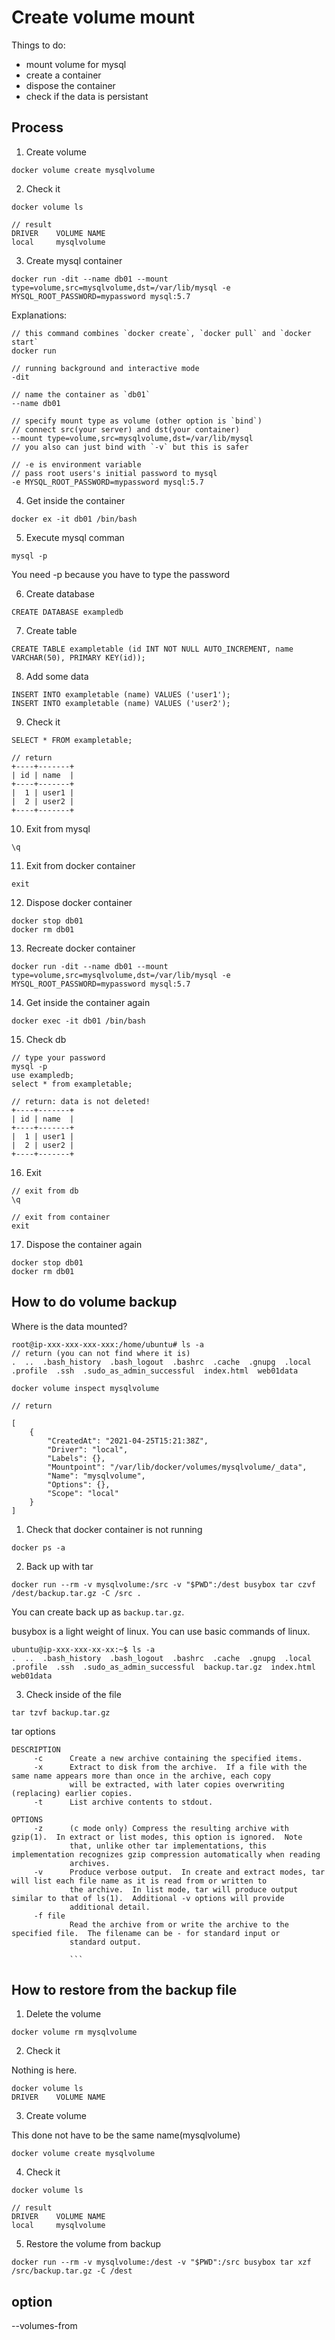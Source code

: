 # Create volume mount

Things to do:

- mount volume for mysql
- create a container
- dispose the container
- check if the data is persistant

## Process

1. Create volume

```
docker volume create mysqlvolume
```

2. Check it

```
docker volume ls

// result
DRIVER    VOLUME NAME
local     mysqlvolume
```

3. Create mysql container

```
docker run -dit --name db01 --mount type=volume,src=mysqlvolume,dst=/var/lib/mysql -e MYSQL_ROOT_PASSWORD=mypassword mysql:5.7
```

Explanations:

```
// this command combines `docker create`, `docker pull` and `docker start`
docker run

// running background and interactive mode
-dit

// name the container as `db01`
--name db01

// specify mount type as volume (other option is `bind`)
// connect src(your server) and dst(your container)
--mount type=volume,src=mysqlvolume,dst=/var/lib/mysql
// you also can just bind with `-v` but this is safer

// -e is environment variable
// pass root users's initial password to mysql
-e MYSQL_ROOT_PASSWORD=mypassword mysql:5.7
```

4. Get inside the container

```
docker ex -it db01 /bin/bash
```

5. Execute mysql comman

```
mysql -p
```

You need -p because you have to type the password

6. Create database

```
CREATE DATABASE exampledb
```

7. Create table

```
CREATE TABLE exampletable (id INT NOT NULL AUTO_INCREMENT, name VARCHAR(50), PRIMARY KEY(id));
```

8. Add some data

```
INSERT INTO exampletable (name) VALUES ('user1');
INSERT INTO exampletable (name) VALUES ('user2');
```

9. Check it

```
SELECT * FROM exampletable;

// return
+----+-------+
| id | name  |
+----+-------+
|  1 | user1 |
|  2 | user2 |
+----+-------+
```

10. Exit from mysql

```
\q
```

11. Exit from docker container

```
exit
```

12. Dispose docker container

```
docker stop db01
docker rm db01
```

13. Recreate docker container

```
docker run -dit --name db01 --mount type=volume,src=mysqlvolume,dst=/var/lib/mysql -e MYSQL_ROOT_PASSWORD=mypassword mysql:5.7
```

14. Get inside the container again

```
docker exec -it db01 /bin/bash
```

15. Check db

```
// type your password
mysql -p
use exampledb;
select * from exampletable;

// return: data is not deleted!
+----+-------+
| id | name  |
+----+-------+
|  1 | user1 |
|  2 | user2 |
+----+-------+

```

16. Exit

```
// exit from db
\q

// exit from container
exit
```

17. Dispose the container again

```
docker stop db01
docker rm db01
```

## How to do volume backup

Where is the data mounted?

```
root@ip-xxx-xxx-xxx-xxx:/home/ubuntu# ls -a
// return (you can not find where it is)
.  ..  .bash_history  .bash_logout  .bashrc  .cache  .gnupg  .local  .profile  .ssh  .sudo_as_admin_successful  index.html  web01data
```

```
docker volume inspect mysqlvolume

// return

[
    {
        "CreatedAt": "2021-04-25T15:21:38Z",
        "Driver": "local",
        "Labels": {},
        "Mountpoint": "/var/lib/docker/volumes/mysqlvolume/_data",
        "Name": "mysqlvolume",
        "Options": {},
        "Scope": "local"
    }
]
```

1. Check that docker container is not running

```
docker ps -a
```

2. Back up with tar

```
docker run --rm -v mysqlvolume:/src -v "$PWD":/dest busybox tar czvf /dest/backup.tar.gz -C /src .
```

You can create back up as `backup.tar.gz`.

busybox is a light weight of linux. You can use basic commands of linux.

```
ubuntu@ip-xxx-xxx-xx-xx:~$ ls -a
.  ..  .bash_history  .bash_logout  .bashrc  .cache  .gnupg  .local  .profile  .ssh  .sudo_as_admin_successful  backup.tar.gz  index.html  web01data
```

3. Check inside of the file

```
tar tzvf backup.tar.gz
```

tar options

````
DESCRIPTION
     -c      Create a new archive containing the specified items.
     -x      Extract to disk from the archive.  If a file with the same name appears more than once in the archive, each copy
             will be extracted, with later copies overwriting (replacing) earlier copies.
     -t      List archive contents to stdout.

OPTIONS
     -z      (c mode only) Compress the resulting archive with gzip(1).  In extract or list modes, this option is ignored.  Note
             that, unlike other tar implementations, this implementation recognizes gzip compression automatically when reading
             archives.
     -v      Produce verbose output.  In create and extract modes, tar will list each file name as it is read from or written to
             the archive.  In list mode, tar will produce output similar to that of ls(1).  Additional -v options will provide
             additional detail.
     -f file
             Read the archive from or write the archive to the specified file.  The filename can be - for standard input or
             standard output.

             ```
````

## How to restore from the backup file

1. Delete the volume

```
docker volume rm mysqlvolume
```

2. Check it

Nothing is here.

```
docker volume ls
DRIVER    VOLUME NAME
```

3. Create volume

This done not have to be the same name(mysqlvolume)

```
docker volume create mysqlvolume
```

4. Check it

```
docker volume ls

// result
DRIVER    VOLUME NAME
local     mysqlvolume
```

5. Restore the volume from backup

```
docker run --rm -v mysqlvolume:/dest -v "$PWD":/src busybox tar xzf /src/backup.tar.gz -C /dest
```

## option

--volumes-from
